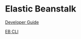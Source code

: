 # Elastic Beanstalk
[Developer Guide](https://docs.aws.amazon.com/elasticbeanstalk/latest/dg/Welcome.html)

[EB CLI](https://docs.aws.amazon.com/elasticbeanstalk/latest/dg/eb-cli3.html)
